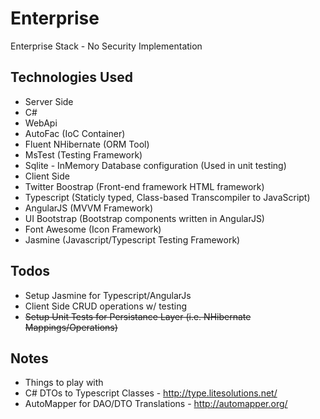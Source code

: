 # Enterprise
Enterprise Stack - No Security Implementation

## Technologies Used
* Server Side 
 * C#
 * WebApi
 * AutoFac (IoC Container)
 * Fluent NHibernate (ORM Tool)
 * MsTest (Testing Framework)
  * Sqlite - InMemory Database configuration (Used in unit testing)
* Client Side
 * Twitter Boostrap (Front-end framework HTML framework)
 * Typescript (Staticly typed, Class-based Transcompiler to JavaScript)
 * AngularJS (MVVM Framework)
 * UI Bootstrap (Bootstrap components written in AngularJS)
 * Font Awesome (Icon Framework)
 * Jasmine (Javascript/Typescript Testing Framework)
 
## Todos
* Setup Jasmine for Typescript/AngularJs
* Client Side CRUD operations w/ testing 
* ~~Setup Unit Tests for Persistance Layer (i.e. NHibernate Mappings/Operations)~~
 

## Notes
* Things to play with
 * C# DTOs to Typescript Classes - http://type.litesolutions.net/
 * AutoMapper for DAO/DTO Translations - http://automapper.org/